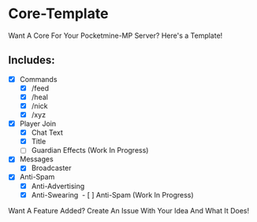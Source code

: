 # Core-Template
Want A Core For Your Pocketmine-MP Server? Here's a Template!

## Includes:

- [x] Commands
  - [x] /feed
  - [x] /heal
  - [x] /nick 
  - [x] /xyz
- [x] Player Join 
  - [x] Chat Text
  - [x] Title
  - [ ] Guardian Effects (Work In Progress)
- [x] Messages
  - [x] Broadcaster
- [x] Anti-Spam
  - [x] Anti-Advertising
  - [x] Anti-Swearing
  - [ ] Anti-Spam (Work In Progress)
  
Want A Feature Added? Create An Issue With Your Idea And What It Does!
